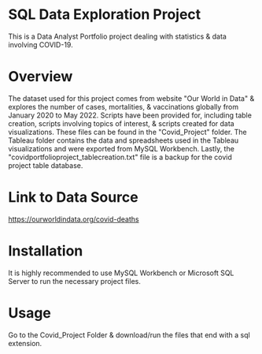 # SQL Data Exploration Project
This is a Data Analyst Portfolio project dealing with statistics & data involving COVID-19.
# Overview
The dataset used for this project comes from website "Our World in Data" & explores the number of cases, mortalities, & vaccinations globally from January 2020 to May 2022. Scripts have been provided for, including table creation, scripts involving 
topics of interest, & scripts created for data visualizations. These files can be found in the "Covid_Project" folder. The Tableau folder contains the data and spreadsheets used in the Tableau visualizations and were exported from MySQL Workbench. Lastly, the "covidportfolioproject_tablecreation.txt" file is a backup for the covid project table database.
# Link to Data Source
https://ourworldindata.org/covid-deaths 
# Installation
It is highly recommended to use MySQL Workbench or Microsoft SQL Server to run the necessary project files.
# Usage
Go to the Covid_Project Folder & download/run the files that end with a sql extension. 
